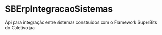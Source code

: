 # SBErpIntegracaoSistemas
Api para integração entre sistemas construidos com o Framework SuperBits do Coletivo jaa
